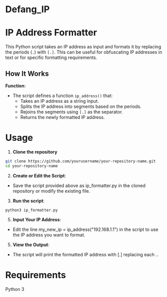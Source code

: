 # Defang_IP

# IP Address Formatter

This Python script takes an IP address as input and formats it by replacing the periods (`.`) with `[.]`. This can be useful for obfuscating IP addresses in text or for specific formatting requirements.

## How It Works

**Function**: 
   - The script defines a function `ip_address()` that:
     - Takes an IP address as a string input.
     - Splits the IP address into segments based on the periods.
     - Rejoins the segments using `[.]` as the separator.
     - Returns the newly formatted IP address.

# Usage

1. **Clone the repository**
```bash
git clone https://github.com/yourusername/your-repository-name.git
cd your-repository-name
```

2. **Create or Edit the Script**:
- Save the script provided above as ip_formatter.py in the cloned repository or modify the existing file.

3. **Run the script**:
```
python3 ip_formatter.py
```

5. **Input Your IP Address**:
- Edit the line my_new_ip = ip_address("192.168.1.1") in the script to use the IP address you want to format.

5. **View the Output**:
- The script will print the formatted IP address with [.] replacing each ..

# Requirements

Python 3

